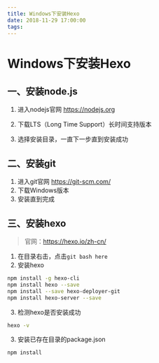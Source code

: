 ```yaml
---
title: Windows下安装Hexo
date: 2018-11-29 17:00:00
tags: 
---
```

# Windows下安装Hexo

## 一、安装node.js

1. 进入nodejs官网 https://nodejs.org

2. 下载LTS（Long Time Support）长时间支持版本

3. 选择安装目录，一直下一步直到安装成功

##  二、安装git

1. 进入git官网 https://git-scm.com/
2. 下载Windows版本
3. 安装直到完成

## 三、安装hexo

> 官网：https://hexo.io/zh-cn/

1. 在目录右击，点击`git bash here`
2. 安装hexo

```sh
npm install -g hexo-cli
npm install hexo --save
npm install --save hexo-deployer-git
npm install hexo-server --save
```

3. 检测hexo是否安装成功
```sh
hexo -v
```
3. 安装已存在目录的package.json

```sh
npm install
```



